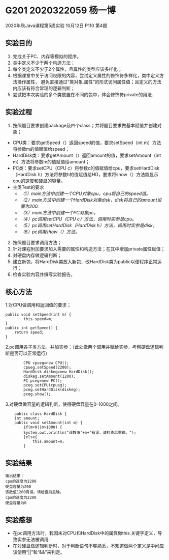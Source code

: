 # G201    2020322059   杨一博
2020年秋Java课程第5周实验 10月12日 P110 第4题

## 实验目的
1. 完成关于PC、内存等模拟的程序。
2. 类中定义不少于两个构造方法；
3. 每个类定义不少于2个属性，且属性的类型应该多样化；
4. 根据课堂中关于访问权限的内容，尝试定义属性的修饰符多样化，类中定义方法操作属性，
避免直接通过“类对象.属性”的形式访问属性值；且定义的方法内应该有符合常理的逻辑判断；
5. 尝试把本次实验的多个类放置在不同的包中，体会修饰符private的用法.

## 实验过程
1. 按照题目要求创建package及四个class；并将题目要求做基本赋值并创建对象；
+ CPU类：要求getSpeed（）返回speed的值，要求setSpeed（int m）方法将参数m的值赋值给speed；
+ HardDisk类：要求getAmount（）返回amount的值，要求setAmount（int m）方法将参数m的值赋值给amount；
+ PC类：要求setCPU（CPU c）将参数c的值赋值给cpu，要求setHardDisk（HardDisk h）方法将参数h的值赋值给HD，要求将show（）方法能显示cpu的速度和硬盘的容量。
+ 主类Test的要求
  - *（1）main方法中创建一个CPU对象cpu，cpu将自己的speed值。*
  - *（2）main方法中创建一个HardDisk对象disk，disk将自己的amount设置为200.*
  - *（3）main方法中创建一个PC对象pc。*
  - *（4）pc调用setCPU（CPU c）方法，调用时实参是cpu。*
  - *（5）pc调用setHardDisk（HardDisk h）方法，调用时实参是disk。*
  - *（6）pc调用show（）方法。*
2. 按照题目要求调用方法；
3. 针对课程附加要求加入需要的属性和构造方法；在其中增加private属性赋值；
4. 对硬盘内存做逻辑判断；
5. 建立新包，将HardDisk类放入新包，改HardDisk类为public以便程序正常运行；
6. 检查实验内容并撰写实验报告。

## 核心方法
1.对CPU做调用和返回值的要求；
```
public void setSpeed(int m) {
    	this.speed=m;
}
public int getSpeed() {
	return speed;  	
}
```

2.pc调用各子类方法，并加实参；（此处做两个调用并赋给实参，考察硬盘逻辑判断是否可以正常运行）
```
		CPU cpueg=new CPU();
		cpueg.setSpeed(2200);
		HardDisk diskeg=new HardDisk();
		diskeg.setAmount(1200);
		PC pceg=new PC();
		pceg.setCPU(cpueg);
		pceg.setHardDisk(diskeg);
		pceg.show();
```

3.对硬盘做容量的逻辑判断，使得硬盘容量在0-1000之间。
```
	public class HardDisk {
	int amount;
	public void setAmount(int m) {
		if(m<0||m>1000) {
		System.out.println("该数值"+m+"有误，请检查后重输。");
		}else{
			this.amount=m;
		}
```


## 实验结果
    输出结果：
    cpu的速度为2200
    硬盘容量为200
    该数值1200有误，请检查后重输。
    cpu的速度为2200
    硬盘容量为0

## 实验感想
- 在pc调用方法时，我因未对CPU和HardDisk中的属性做this.关键字定义，导致实参无法被调用;
- 在对硬盘做逻辑判断时，对于判断语句不够熟悉，不知道做两个定义是中间应该使用“||”和“&&”来判定。

